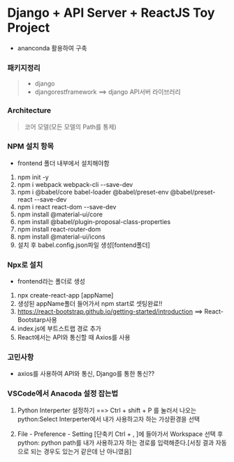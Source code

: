 # Django + API Server + ReactJS Toy Project

* ananconda 활용하여 구축 

### 패키지정리

> * django 
> * djangorestframework ==> django API서버 라이브러리


### Architecture

> 코어 모델(모든 모델의 Path를 통제)


### NPM 설치 항목
* frontend 폴더 내부에서 설치해야함
1. npm init -y
2. npm i webpack webpack-cli --save-dev
3. npm i @babel/core babel-loader @babel/preset-env @babel/preset-react --save-dev
4. npm i react react-dom --save-dev
5. npm install @material-ui/core
6. npm install @babel/plugin-proposal-class-properties
7. npm install react-router-dom
8. npm install @material-ui/icons
9. 설치 후 babel.config.json파일 생성[fontend폴더]

### Npx로 설치
* frontend라는 폴더로 생성
1. npx create-react-app [appName]
2. 생성된 appName폴더 들어가서 npm start로 셋팅완료!!
3. https://react-bootstrap.github.io/getting-started/introduction ==> React-Bootstarp사용
4. index.js에 부트스트랩 경로 추가
5. React에서는 API와 통신할 때 Axios를 사용

### 고민사항
* axios를 사용하여 API와 통신, Django를 통한 통신??

### VSCode에서 Anacoda 설정 잡는법
1. Python Interperter 설정하기 ==> Ctrl + shift + P 를 눌러서 나오는 python:Select Interperter에서 내가 사용하고자 하는 가상환경을 선택

2. File - Preference - Setting [단축키 Ctrl + , ]에 들아가서 Workspace 선택 후 python: python path를
내가 사용하고자 하는 경로를 입력해준다.[서칭 결과 자동으로 되는 경우도 있는거 같은데 난 아니였음]